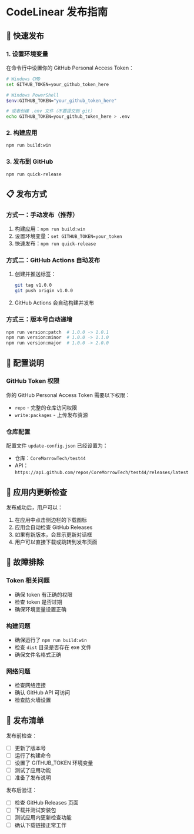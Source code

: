 # CodeLinear 发布指南

## 🚀 快速发布

### 1. 设置环境变量

在命令行中设置你的 GitHub Personal Access Token：

```bash
# Windows CMD
set GITHUB_TOKEN=your_github_token_here

# Windows PowerShell
$env:GITHUB_TOKEN="your_github_token_here"

# 或者创建 .env 文件（不要提交到 git）
echo GITHUB_TOKEN=your_github_token_here > .env
```

### 2. 构建应用

```bash
npm run build:win
```

### 3. 发布到 GitHub

```bash
npm run quick-release
```

## 📋 发布方式

### 方式一：手动发布（推荐）

1. 构建应用：`npm run build:win`
2. 设置环境变量：`set GITHUB_TOKEN=your_token`
3. 快速发布：`npm run quick-release`

### 方式二：GitHub Actions 自动发布

1. 创建并推送标签：
   ```bash
   git tag v1.0.0
   git push origin v1.0.0
   ```
2. GitHub Actions 会自动构建并发布

### 方式三：版本号自动递增

```bash
npm run version:patch  # 1.0.0 -> 1.0.1
npm run version:minor  # 1.0.0 -> 1.1.0
npm run version:major  # 1.0.0 -> 2.0.0
```

## 🔧 配置说明

### GitHub Token 权限

你的 GitHub Personal Access Token 需要以下权限：
- `repo` - 完整的仓库访问权限
- `write:packages` - 上传发布资源

### 仓库配置

配置文件 `update-config.json` 已经设置为：
- 仓库：`CoreMorrowTech/test44`
- API：`https://api.github.com/repos/CoreMorrowTech/test44/releases/latest`

## 📱 应用内更新检查

发布成功后，用户可以：

1. 在应用中点击侧边栏的下载图标
2. 应用会自动检查 GitHub Releases
3. 如果有新版本，会显示更新对话框
4. 用户可以直接下载或跳转到发布页面

## 🐛 故障排除

### Token 相关问题

- 确保 token 有正确的权限
- 检查 token 是否过期
- 确保环境变量设置正确

### 构建问题

- 确保运行了 `npm run build:win`
- 检查 `dist` 目录是否存在 exe 文件
- 确保文件名格式正确

### 网络问题

- 检查网络连接
- 确认 GitHub API 可访问
- 检查防火墙设置

## 📝 发布清单

发布前检查：

- [ ] 更新了版本号
- [ ] 运行了构建命令
- [ ] 设置了 GITHUB_TOKEN 环境变量
- [ ] 测试了应用功能
- [ ] 准备了发布说明

发布后验证：

- [ ] 检查 GitHub Releases 页面
- [ ] 下载并测试安装包
- [ ] 测试应用内更新检查功能
- [ ] 确认下载链接正常工作